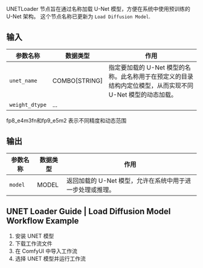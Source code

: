 UNETLoader 节点旨在通过名称加载 U-Net 模型，方便在系统中使用预训练的 U-Net 架构。
这个节点名称已更新为 `Load Diffusion Model`.

## 输入

| 参数名称 | 数据类型 | 作用                                                         |
| -------- | -------- | ------------------------------------------------------------ |
| `unet_name` | COMBO[STRING] | 指定要加载的 U-Net 模型的名称。此名称用于在预定义的目录结构内定位模型，从而实现不同 U-Net 模型的动态加载。 |
| `weight_dtype` | ... |  |

fp8_e4m3fn和fp9_e5m2  表示不同精度和动态范围

## 输出

| 参数名称 | 数据类型 | 作用                                       |
| -------- | -------- | ------------------------------------------ |
| `model`  | MODEL    | 返回加载的 U-Net 模型，允许在系统中用于进一步处理或推理。 |

## UNET Loader Guide | Load Diffusion Model Workflow Example

1. 安装 UNET 模型
2. 下载工作流文件
3. 在 ComfyUI 中导入工作流
4. 选择 UNET 模型并运行工作流

